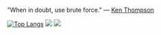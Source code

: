 "When in doubt, use brute force." — [Ken Thompson](https://en.wikipedia.org/wiki/Ken_Thompson)

[![Top Langs](https://github-readme-stats.vercel.app/api/top-langs/?username=g8rdier&layout=compact&theme=dark)](https://github.com/anuraghazra/github-readme-stats)
![](https://github-readme-stats.vercel.app/api?username=g8rdier&theme=dark&hide_border=false&include_all_commits=true&count_private=true)
![](https://github-readme-stats.vercel.app/api/top-langs/?username=g8rdier&theme=dark&hide_border=false&include_all_commits=true&count_private=true&layout=compact)
